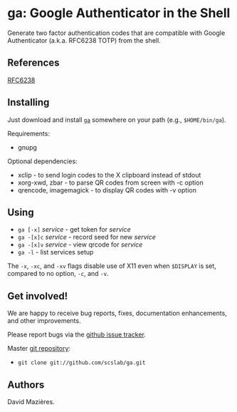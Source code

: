 # ga: Google Authenticator in the Shell

Generate two factor authentication codes that are compatible with
Google Authenticator (a.k.a. RFC6238 TOTP) from the shell.

## References

[RFC6238](https://tools.ietf.org/html/rfc6238)

## Installing

Just download and install
[`ga`](https://raw.githubusercontent.com/scslab/ga/master/ga)
somewhere on your path (e.g., `$HOME/bin/ga`).

Requirements:

* gnupg

Optional dependencies:

* xclip - to send login codes to the X clipboard instead of stdout
* xorg-xwd, zbar - to parse QR codes from screen with -c option
* qrencode, imagemagick - to display QR codes with -v option

## Using

* `ga [-x]` _service_ - get token for _service_
* `ga -[x]c` _service_ - record seed for new _service_
* `ga -[x]v` _service_ - view qrcode for _service_
* `ga -l` - list services setup

The `-x`, `-xc`, and `-xv` flags disable use of X11 even when
`$DISPLAY` is set, compared to no option, `-c`, and `-v`.

## Get involved!

We are happy to receive bug reports, fixes, documentation enhancements,
and other improvements.

Please report bugs via the
[github issue tracker](http://github.com/scslab/ga/issues).

Master [git repository](http://github.com/scslab/ga):

* `git clone git://github.com/scslab/ga.git`

## Authors

David Mazi&egrave;res.
